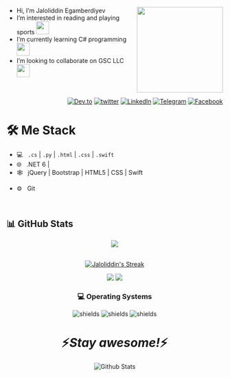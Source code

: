 <a href="https://t.me/jaloliddin_io"> <img src="https://bpmmarketing.com/wp-content/uploads/2018/05/spaceman_bpm-2.png" align="right" height="200"/></a>
- Hi, I’m Jaloliddin Egamberdiyev 
- I’m interested in reading and playing sports <image src="https://media3.giphy.com/media/v1.Y2lkPTc5MGI3NjExYWhjNjE1cm14Y3BzdDBkb2o0c2UwbjB1MWlnNG5oOHBtYnMwdGQ5ciZlcD12MV9pbnRlcm5hbF9naWZfYnlfaWQmY3Q9cw/VDdh2wgmzsXAc7FCd7/giphy.gif" width="30">
- I’m currently learning C# programming <image src="https://media0.giphy.com/media/v1.Y2lkPTc5MGI3NjExYjNieGpzMWw0OWliYTRxNzE4ajdsd2ZpdmVmOHc5d2F4MHB0dDljcyZlcD12MV9pbnRlcm5hbF9naWZfYnlfaWQmY3Q9cw/EqIJGfyNyhTZpEPlxx/giphy.gif"
 width="30">
- I’m looking to collaborate on GSC LLC
   <image src="https://media3.giphy.com/media/v1.Y2lkPTc5MGI3NjExenV1MDNwejBwa3E5OTFtMmJjNWptbmZ3OGdnZzU5NDgxNHBpcWU0OSZlcD12MV9pbnRlcm5hbF9naWZfYnlfaWQmY3Q9cw/Uamm65xefRzqTqAMh2/giphy.gif" width="30">

  
<br/>
<p align="end">
<a href="https://dev.to/jaloldcoder98"><img alt="Dev.to" src="https://img.shields.io/badge/Dev.to-gray?style=flat-square&logo=dev-to"></a>
<a href="https://x.com/jaloldcoder" target="blank"><img alt="twitter" src="https://img.shields.io/badge/twitter-gray?style=flat-square&logo=twitter"/></a> 
<a href="https://www.linkedin.com/in/jaloliddin-egamberdiyev/"><img alt="LinkedIn" src="https://img.shields.io/badge/LinkedIn-gray?style=flat-square&logo=linkedin"></a>
<a href="https://t.me/jaloliddin_io"><img alt="Telegram" src="https://img.shields.io/badge/telegram-gray?style=flat-square&logo=telegram"></a>
<a href="https://www.facebook.com/jaloldo98/"><img alt="Facebook" src="https://img.shields.io/badge/facebook-gray?style=flat-square&logo=facebook"></a>
</p>

<h1>🛠 Me Stack</h1>

- 💻 &nbsp;  `.cs` | `.py` | `.html` | `.css` | `.swift
`
- 🌐 &nbsp; .NET 6 | 
- 🕸 &nbsp; jQuery | Bootstrap | HTML5 | CSS | Swift
<!--- 🛢 &nbsp; SqlServer | PostgreSql --->
- ⚙️ &nbsp; Git 

<br/>
  
## 📊 GitHub Stats

<div align="center">
<a href="">
  <img align="center" src="https://github-readme-stats.vercel.app/api?username=jaloldcoder98&count_private=true&include_all_commits=true&show_icons=true&title_color=007bff&text_color=e7e7e7&icon_color=007bff&bg_color=171c28" />
<a />
<div>
 <br/>



[![Jaloliddin's Streak](https://github-readme-streak-stats.herokuapp.com?user=jaloldcoder98&theme=dark&date_format=M%20j%5B%2C%20Y%5D&border=FFFFFF&ring=3722DD)](https://git.io/streak-stats)



[![](https://komarev.com/ghpvc/?username=jaloldcoder98&color=orange&label=Profile%20Views)](https://github.com/jaloldcoder98/jaloldcoder98)
[![](https://img.shields.io/github/followers/jaloldcoder98?label=GitHub%20Followers)](https://github.com/jaloldcoder98/jaloldcoder98)








<!--- ### 🛢️ Databases

![shields](https://img.shields.io/badge/SQL|PL/SQL-F80000?style=for-the-badge&logo=oracle&logoColor=white)
![shields](https://img.shields.io/badge/SQlite-003B57?style=for-the-badge&logo=sqlite&logoColor=white)
--->
### :computer: Operating Systems

![shields](https://img.shields.io/badge/macOS-000000?style=for-the-badge&logo=apple&logoColor=white)
![shields](https://img.shields.io/badge/Windows-0078D6?style=for-the-badge&logo=windows&logoColor=white)
![shields](https://img.shields.io/badge/Debian-A81D33?style=for-the-badge&logo=debian&logoColor=white)


<h1 align='center'>⚡️<i>Stay awesome!</i>⚡️</h1>

<p align="center">
        <img src="https://raw.githubusercontent.com/mayhemantt/mayhemantt/Update/svg/Bottom.svg" alt="Github Stats" />
</p>






<!---
jaloldcoder98/jaloldcoder98 is a ✨ special ✨ repository because its `README.md` (this file) appears on your GitHub profile.
You can click the Preview link to take a look at your changes.
--->
